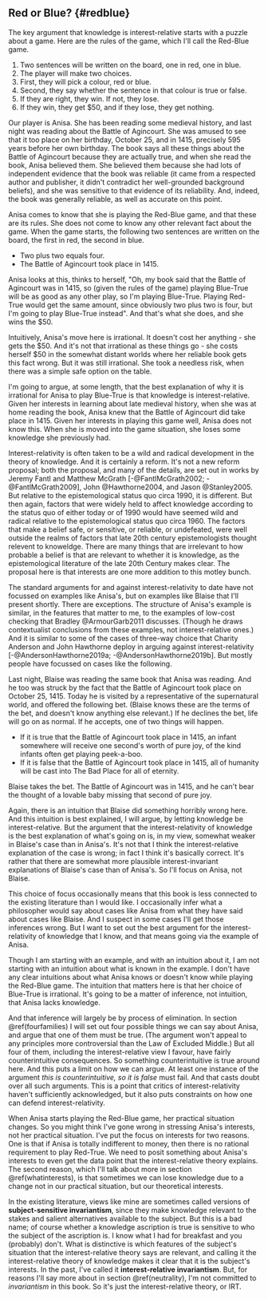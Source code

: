 ## Red or Blue? {#redblue}

The key argument that knowledge is interest-relative starts with a puzzle about a game. Here are the rules of the game, which I'll call the Red-Blue game.

1.  Two sentences will be written on the board, one in red, one in blue.
2.  The player will make two choices.
3.  First, they will pick a colour, red or blue.
4.  Second, they say whether the sentence in that colour is true or
    false.
5.  If they are right, they win. If not, they lose.
6.  If they win, they get \$50, and if they lose, they get nothing.

Our player is Anisa. She has been reading some medieval history, and last night was reading about the Battle of Agincourt. She was amused to see that it too place on her birthday, October 25, and in 1415, precisely 595 years before her own birthday. The book says all these things about the Battle of Agincourt because they are actually true, and when she read the book, Anisa believed them. She believed them because she had lots of independent evidence that the book was reliable (it came from a respected author and publisher, it didn't contradict her well-grounded background beliefs), and she was sensitive to that evidence of its reliability. And, indeed, the book was generally reliable, as well as accurate on this point.

Anisa comes to know that she is playing the Red-Blue game, and that these are its rules. She does not come to know any other relevant fact about the game. When the game starts, the following two sentences are written on the board, the first in red, the second in blue.

*  Two plus two equals four.
*  The Battle of Agincourt took place in 1415.

Anisa looks at this, thinks to herself, "Oh, my book said that the Battle of Agincourt was in 1415, so (given the rules of the game) playing Blue-True will be as good as any other play, so I'm playing Blue-True. Playing Red-True would get the same amount, since obviously two plus two is four, but I'm going to play Blue-True instead". And that's what she does, and she wins the $50.

Intuitively, Anisa's move here is irrational. It doesn't cost her anything - she gets the $50. And it's not that irrational as these things go - she costs herself $50 in the somewhat distant worlds where her reliable book gets this fact wrong. But it was still irrational. She took a needless risk, when there was a simple safe option on the table.

I'm going to argue, at some length, that the best explanation of why it is irrational for Anisa to play Blue-True is that knowledge is interest-relative. Given her interests in learning about late medieval history, when she was at home reading the book, Anisa knew that the Battle of Agincourt did take place in 1415. Given her interests in playing this game well, Anisa does not know this. When she is moved into the game situation, she loses some knowledge she previously had.

Interest-relativity is often taken to be a wild and radical development in the theory of knowledge. And it is certainly a reform. It's not a new reform proposal; both the proposal, and many of the details, are set out in works by Jeremy Fantl and Matthew McGrath [-@FantlMcGrath2002; -@FantlMcGrath2009], John @Hawthorne2004, and Jason @Stanley2005. But relative to the epistemological status quo circa 1990, it is different. But then again, factors that were widely held to affect knowledge according to the status quo of either today or of 1990 would have seemed wild and radical relative to the epistemological status quo circa 1960. The factors that make a belief safe, or sensitive, or reliable, or undefeated, were well outside the realms of factors that late 20th century epistemologists thought relevent to knoweldge. There are many things that are irrelevant to how probable a belief is that are relevant to whether it is knowledge, as the epistemological literature of the late 20th Century makes clear. The proposal here is that interests are one more addition to this motley bunch.

The standard arguments for and against interest-relativity to date have not focussed on examples like Anisa's, but on examples like Blaise that I'll present shortly. There are exceptions. The structure of Anisa's example is similar, in the features that matter to me, to the examples of low-cost checking that Bradley @ArmourGarb2011 discusses. (Though he draws contextualist conclusions from these examples, not interest-relative ones.) And it is similar to some of the cases of three-way choice that Charity Anderson and John Hawthorne deploy in arguing against interest-relativity [-@AndersonHawthorne2019a; -@AndersonHawthorne2019b]. But mostly people have focussed on cases like the following.

Last night, Blaise was reading the same book that Anisa was reading. And he too was struck by the fact that the Battle of Agincourt took place on October 25, 1415. Today he is visited by a representative of the supernatural world, and offered the following bet. (Blaise knows these are the terms of the bet, and doesn't know anything else relevant.) If he declines the bet, life will go on as normal. If he accepts, one of two things will happen.

* If it is true that the Battle of Agincourt took place in 1415, an infant somewhere will receive one second's worth of pure joy, of the kind infants often get playing peek-a-boo.
* If it is false that the Battle of Agincourt took place in 1415, all of humanity will be cast into The Bad Place for all of eternity.

Blaise takes the bet. The Battle of Agincourt was in 1415, and he can't bear the thought of a lovable baby missing that second of pure joy.
 
Again, there is an intuition that Blaise did something horribly wrong here. And this intuition is best explained, I will argue, by letting knowledge be interest-relative. But the argument that the interest-relativity of knowledge is the best explanation of what's going on is, in my view, somewhat weaker in Blaise's case than in Anisa's. It's not that I think the interest-relative explanation of the case is wrong; in fact I think it's basically correct. It's rather that there are somewhat more plausible interest-invariant explanations of Blaise's case than of Anisa's. So I'll focus on Anisa, not Blaise.

This choice of focus occasionally means that this book is less connected to the existing literature than I would like. I occasionally infer what a philosopher would say about cases like Anisa from what they have said about cases like Blaise. And I suspect in some cases I'll get those inferences wrong. But I want to set out the best argument for the interest-relativity of knowledge that I know, and that means going via the example of Anisa.

Though I am starting with an example, and with an intuition about it, I am not starting with an intuition about what is known in the example. I don't have any clear intuitions about what Anisa knows or doesn't know while playing the Red-Blue game. The intuition that matters here is that her choice of Blue-True is irrational. It's going to be a matter of inference, not intuition, that Anisa lacks knowledge.

And that inference will largely be by process of elimination. In section \@ref(fourfamilies) I will set out four possible things we can say about Anisa, and argue that one of them must be true. (The argument won't appeal to any principles more controversial than the Law of Excluded Middle.) But all four of them, including the interest-relative view I favour, have fairly counterintuitive consequences. So something counterintuitive is true around here. And this puts a limit on how we can argue. At least one instance of the argument _this is counterintuitive, so it is false_ must fail. And that casts doubt over all such arguments. This is a point that critics of interest-relativity haven't sufficiently acknowledged, but it also puts constraints on how one can defend interest-relativity.

When Anisa starts playing the Red-Blue game, her practical situation changes. So you might think I've gone wrong in stressing Anisa's interests, not her practical situation. I've put the focus on interests for two reasons. One is that if Anisa is totally indifferent to money, then there is no rational requirement to play Red-True. We need to posit something about Anisa's interests to even get the data point that the interest-relative theory explains. The second reason, which I'll talk about more in section \@ref(whatinterests), is that sometimes we can lose knowledge due to a change not in our practical situation, but our theoretical interests.

In the existing literature, views like mine are sometimes called versions of **subject-sensitive invariantism**, since they make knowledge relevant to the stakes and salient alternatives available to the subject. But this is a bad name; of course whether a knowledge ascription is true is sensitive to who the subject of the ascription is. I know what I had for breakfast and you (probably) don't. What is distinctive is which features of the subject's situation that the interest-relative theory says are relevant, and calling it the interest-relative theory of knowledge  makes it clear that it is the subject's interests. In the past, I've called it **interest-relative invariantism**. But, for reasons I'll say more about in section \@ref(neutrality), I'm not committed to _invariantism_ in this book. So it's just the interest-relative theory, or IRT.
